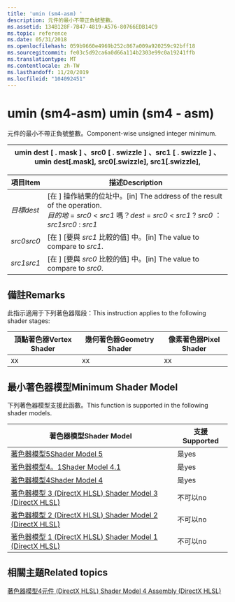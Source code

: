 ```yaml
---
title: 'umin (sm4-asm) '
description: 元件的最小不帶正負號整數。
ms.assetid: 134B128F-7B47-4819-A576-80766EDB14C9
ms.topic: reference
ms.date: 05/31/2018
ms.openlocfilehash: 059b9660e4969b252c867a009a920259c92bff18
ms.sourcegitcommit: fe03c5d92ca6a0d66a114b2303e99c0a19241ffb
ms.translationtype: MT
ms.contentlocale: zh-TW
ms.lasthandoff: 11/20/2019
ms.locfileid: "104092451"
---
```

# <a name="umin-sm4---asm"></a><span data-ttu-id="23da1-103">umin (sm4-asm) </span><span class="sxs-lookup"><span data-stu-id="23da1-103">umin (sm4 - asm)</span></span>

<span data-ttu-id="23da1-104">元件的最小不帶正負號整數。</span><span class="sxs-lookup"><span data-stu-id="23da1-104">Component-wise unsigned integer minimum.</span></span>



| <span data-ttu-id="23da1-105">umin dest \[ . mask \] 、src0 \[ . swizzle \] 、src1 \[ . swizzle \] 、</span><span class="sxs-lookup"><span data-stu-id="23da1-105">umin dest\[.mask\], src0\[.swizzle\], src1\[.swizzle\],</span></span> |
|---------------------------------------------------------|



 



| <span data-ttu-id="23da1-106">項目</span><span class="sxs-lookup"><span data-stu-id="23da1-106">Item</span></span>                                                            | <span data-ttu-id="23da1-107">描述</span><span class="sxs-lookup"><span data-stu-id="23da1-107">Description</span></span>                                                                                                            |
|-----------------------------------------------------------------|------------------------------------------------------------------------------------------------------------------------|
| <span data-ttu-id="23da1-108"><span id="dest"></span><span id="DEST"></span>*目標*</span><span class="sxs-lookup"><span data-stu-id="23da1-108"><span id="dest"></span><span id="DEST"></span>*dest*</span></span><br/> | <span data-ttu-id="23da1-109">\[在 \] 操作結果的位址中。</span><span class="sxs-lookup"><span data-stu-id="23da1-109">\[in\] The address of the result of the operation.</span></span><br/> <span data-ttu-id="23da1-110">*目的地*  = *src0*  < *src1* 嗎？</span><span class="sxs-lookup"><span data-stu-id="23da1-110">*dest* = *src0* < *src1* ?</span></span> <span data-ttu-id="23da1-111">*src0* ： *src1*</span><span class="sxs-lookup"><span data-stu-id="23da1-111">*src0* : *src1*</span></span><br/> |
| <span data-ttu-id="23da1-112"><span id="src0"></span><span id="SRC0"></span>*src0*</span><span class="sxs-lookup"><span data-stu-id="23da1-112"><span id="src0"></span><span id="SRC0"></span>*src0*</span></span><br/> | <span data-ttu-id="23da1-113">\[在 \] [要與 *src1* 比較的值] 中。</span><span class="sxs-lookup"><span data-stu-id="23da1-113">\[in\] The value to compare to *src1*.</span></span><br/>                                                                      |
| <span data-ttu-id="23da1-114"><span id="src1"></span><span id="SRC1"></span>*src1*</span><span class="sxs-lookup"><span data-stu-id="23da1-114"><span id="src1"></span><span id="SRC1"></span>*src1*</span></span><br/> | <span data-ttu-id="23da1-115">\[在 \] [要與 *src0* 比較的值] 中。</span><span class="sxs-lookup"><span data-stu-id="23da1-115">\[in\] The value to compare to *src0*.</span></span><br/>                                                                      |



 

## <a name="remarks"></a><span data-ttu-id="23da1-116">備註</span><span class="sxs-lookup"><span data-stu-id="23da1-116">Remarks</span></span>

<span data-ttu-id="23da1-117">此指示適用于下列著色器階段：</span><span class="sxs-lookup"><span data-stu-id="23da1-117">This instruction applies to the following shader stages:</span></span>



| <span data-ttu-id="23da1-118">頂點著色器</span><span class="sxs-lookup"><span data-stu-id="23da1-118">Vertex Shader</span></span> | <span data-ttu-id="23da1-119">幾何著色器</span><span class="sxs-lookup"><span data-stu-id="23da1-119">Geometry Shader</span></span> | <span data-ttu-id="23da1-120">像素著色器</span><span class="sxs-lookup"><span data-stu-id="23da1-120">Pixel Shader</span></span> |
|---------------|-----------------|--------------|
| <span data-ttu-id="23da1-121">x</span><span class="sxs-lookup"><span data-stu-id="23da1-121">x</span></span>             | <span data-ttu-id="23da1-122">x</span><span class="sxs-lookup"><span data-stu-id="23da1-122">x</span></span>               | <span data-ttu-id="23da1-123">x</span><span class="sxs-lookup"><span data-stu-id="23da1-123">x</span></span>            |



 

## <a name="minimum-shader-model"></a><span data-ttu-id="23da1-124">最小著色器模型</span><span class="sxs-lookup"><span data-stu-id="23da1-124">Minimum Shader Model</span></span>

<span data-ttu-id="23da1-125">下列著色器模型支援此函數。</span><span class="sxs-lookup"><span data-stu-id="23da1-125">This function is supported in the following shader models.</span></span>



| <span data-ttu-id="23da1-126">著色器模型</span><span class="sxs-lookup"><span data-stu-id="23da1-126">Shader Model</span></span>                                              | <span data-ttu-id="23da1-127">支援</span><span class="sxs-lookup"><span data-stu-id="23da1-127">Supported</span></span> |
|-----------------------------------------------------------|-----------|
| [<span data-ttu-id="23da1-128">著色器模型5</span><span class="sxs-lookup"><span data-stu-id="23da1-128">Shader Model 5</span></span>](d3d11-graphics-reference-sm5.md)        | <span data-ttu-id="23da1-129">是</span><span class="sxs-lookup"><span data-stu-id="23da1-129">yes</span></span>       |
| [<span data-ttu-id="23da1-130">著色器模型4。1</span><span class="sxs-lookup"><span data-stu-id="23da1-130">Shader Model 4.1</span></span>](dx-graphics-hlsl-sm4.md)              | <span data-ttu-id="23da1-131">是</span><span class="sxs-lookup"><span data-stu-id="23da1-131">yes</span></span>       |
| [<span data-ttu-id="23da1-132">著色器模型4</span><span class="sxs-lookup"><span data-stu-id="23da1-132">Shader Model 4</span></span>](dx-graphics-hlsl-sm4.md)                | <span data-ttu-id="23da1-133">是</span><span class="sxs-lookup"><span data-stu-id="23da1-133">yes</span></span>       |
| [<span data-ttu-id="23da1-134">著色器模型 3 (DirectX HLSL) </span><span class="sxs-lookup"><span data-stu-id="23da1-134">Shader Model 3 (DirectX HLSL)</span></span>](dx-graphics-hlsl-sm3.md) | <span data-ttu-id="23da1-135">不可以</span><span class="sxs-lookup"><span data-stu-id="23da1-135">no</span></span>        |
| [<span data-ttu-id="23da1-136">著色器模型 2 (DirectX HLSL) </span><span class="sxs-lookup"><span data-stu-id="23da1-136">Shader Model 2 (DirectX HLSL)</span></span>](dx-graphics-hlsl-sm2.md) | <span data-ttu-id="23da1-137">不可以</span><span class="sxs-lookup"><span data-stu-id="23da1-137">no</span></span>        |
| [<span data-ttu-id="23da1-138">著色器模型 1 (DirectX HLSL) </span><span class="sxs-lookup"><span data-stu-id="23da1-138">Shader Model 1 (DirectX HLSL)</span></span>](dx-graphics-hlsl-sm1.md) | <span data-ttu-id="23da1-139">不可以</span><span class="sxs-lookup"><span data-stu-id="23da1-139">no</span></span>        |



 

## <a name="related-topics"></a><span data-ttu-id="23da1-140">相關主題</span><span class="sxs-lookup"><span data-stu-id="23da1-140">Related topics</span></span>

<dl> <dt>

[<span data-ttu-id="23da1-141">著色器模型4元件 (DirectX HLSL) </span><span class="sxs-lookup"><span data-stu-id="23da1-141">Shader Model 4 Assembly (DirectX HLSL)</span></span>](dx-graphics-hlsl-sm4-asm.md)
</dt> </dl>

 

 





